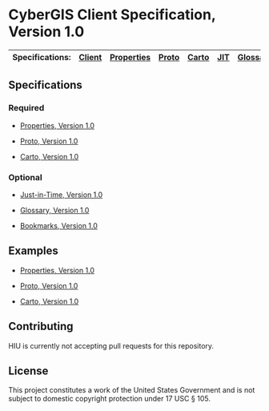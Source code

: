 CyberGIS Client Specification, Version 1.0
================

| Specifications: | [Client](https://github.com/state-hiu/cybergis-client-spec/blob/master/1.0/README.md) | [Properties](https://github.com/state-hiu/cybergis-client-spec/blob/master/1.0/cybergis-client-spec-properties-1.0.md) | [Proto](https://github.com/state-hiu/cybergis-client-spec/blob/master/1.0/cybergis-client-spec-proto-1.0.md) | [Carto](https://github.com/state-hiu/cybergis-client-spec/blob/master/1.0/cybergis-client-spec-carto-1.0.md) | [JIT](https://github.com/state-hiu/cybergis-client-spec/blob/master/1.0/cybergis-client-spec-jit-1.0.md) | [Glossaries](https://github.com/state-hiu/cybergis-client-spec/blob/master/1.0/cybergis-client-spec-glossary-1.0.md) | [Bookmarks](https://github.com/state-hiu/cybergis-client-spec/blob/master/1.0/cybergis-client-spec-bookmarks-1.0.md) |
| ---- |  ---- |  ---- |  ---- |  ---- |  ---- |   ---- |   ---- |

## Specifications

### Required

- [Properties, Version 1.0](https://github.com/state-hiu/cybergis-client-spec/blob/master/1.0/cybergis-client-spec-properties-1.0.md)

- [Proto, Version 1.0](https://github.com/state-hiu/cybergis-client-spec/blob/master/1.0/cybergis-client-spec-proto-1.0.md)

- [Carto, Version 1.0](https://github.com/state-hiu/cybergis-client-spec/blob/master/1.0/cybergis-client-spec-carto-1.0.md)

### Optional

- [Just-in-Time, Version 1.0](https://github.com/state-hiu/cybergis-client-spec/blob/master/1.0/cybergis-client-spec-jit-1.0.md)

- [Glossary, Version 1.0](https://github.com/state-hiu/cybergis-client-spec/blob/master/1.0/cybergis-client-spec-glossary-1.0.md)

- [Bookmarks, Version 1.0](https://github.com/state-hiu/cybergis-client-spec/blob/master/1.0/cybergis-client-spec-bookmarks-1.0.md)

 
## Examples

- [Properties, Version 1.0](https://github.com/state-hiu/cybergis-client-spec/blob/master/1.0/cybergis-client-example-properties-1.0.json)

- [Proto, Version 1.0](https://github.com/state-hiu/cybergis-client-spec/blob/master/1.0/cybergis-client-example-proto-1.0.json)

- [Carto, Version 1.0](https://github.com/state-hiu/cybergis-client-spec/blob/master/1.0/cybergis-client-example-carto-1.0.json)

## Contributing

HIU is currently not accepting pull requests for this repository.

## License
This project constitutes a work of the United States Government and is not subject to domestic copyright protection under 17 USC § 105.

